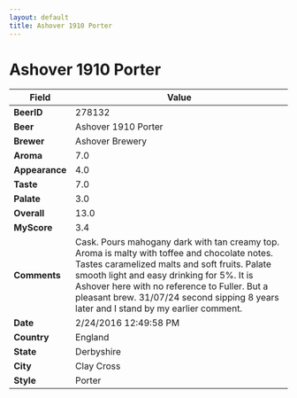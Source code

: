 ```yaml
---
layout: default
title: Ashover 1910 Porter
---
```


# Ashover 1910 Porter

| Field         | Value     |
|---------------|-----------|
| **BeerID** | 278132 |
| **Beer** | Ashover 1910 Porter |
| **Brewer** | Ashover Brewery |
| **Aroma** | 7.0 |
| **Appearance** | 4.0 |
| **Taste** | 7.0 |
| **Palate** | 3.0 |
| **Overall** | 13.0 |
| **MyScore** | 3.4 |
| **Comments** | Cask. Pours mahogany dark with tan creamy top. Aroma is malty with toffee and chocolate notes. Tastes caramelized malts and soft fruits. Palate smooth light and easy drinking for 5%. It is Ashover here with no reference to Fuller. But a pleasant brew. 31/07/24 second sipping 8 years later and I stand by my earlier comment.  |
| **Date** | 2/24/2016 12:49:58 PM |
| **Country** | England |
| **State** | Derbyshire |
| **City** | Clay Cross |
| **Style** | Porter |
